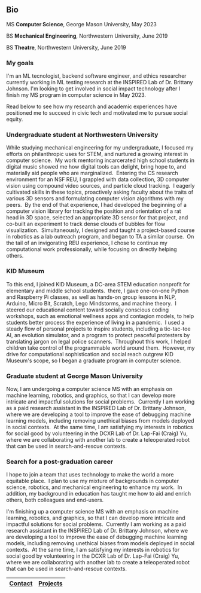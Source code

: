 <h2>Bio</h2>

MS **Computer Science**, George Mason University, May 2023

BS **Mechanical Engineering**, Northwestern University, June 2019

BS **Theatre**, Northwestern University, June 2019

### My goals

I'm an ML tecnologist, backend software engineer, and ethics researcher currently working in ML testing research at the INSPIRED Lab of Dr. Brittany Johnson. I'm looking to get involved in social impact technology after I finish my MS program in computer science in May 2023.

Read below to see how my research and academic experiences have positioned me to succeed in civic tech and motivated me to pursue social equity.

### Undergraduate student at Northwestern University

While studying mechanical engineering for my undergraduate, I focused my efforts on philanthropic uses for STEM, and nurtured a growing interest in computer science.  My work mentoring incarcerated high school students in digital music showed me how digital tools can delight, bring hope to, and materially aid people who are marginalized.  Entering the CS research environment for an NSF REU, I grappled with data collection, 3D computer vision using compound video sources, and particle cloud tracking.  I eagerly cultivated skills in these topics, proactively asking faculty about the traits of various 3D sensors and formulating computer vision algorithms with my peers.  By the end of that experience, I had developed the beginning of a computer vision library for tracking the position and orientation of a rat head in 3D space, selected an appropriate 3D sensor for that project, and co-built an experiment to track dense clouds of bubbles for flow visualization.  Simultaneously, I designed and taught a project-based course in robotics as a lab outreach program, and began to TA a similar course.  On the tail of an invigorating REU experience, I chose to continue my computational work professionally, while focusing on directly helping others.

### KID Museum

To this end, I joined KID Museum, a DC-area STEM education nonprofit for elementary and middle school students.  there, I gave one-on-one Python and Raspberry Pi classes, as well as hands-on group lessons in NLP, Arduino, Micro Bit, Scratch, Lego Mindstorms, and machine theory.  I steered our educational content toward socially conscious coding workshops, such as emotional wellness apps and contagion models, to help students better process the experience of living in a pandemic.  I used a steady flow of personal projects to inspire students, including a tic-tac-toe AI, an evolution simulator, and a program to protect peaceful protesters by translating jargon on legal police scanners.  Throughout this work, I helped children take control of the programmable world around them.  However, my drive for computational sophistication and social reach outgrew KID Museum's scope, so I began a graduate program in computer science.

### Graduate student at George Mason University

Now, I am undergoing a computer science MS with an emphasis on machine learning, robotics, and graphics, so that I can develop more intricate and impactful solutions for social problems.  Currently I am working as a paid research assistant in the INSPIRED Lab of Dr. Brittany Johnson, where we are developing a tool to improve the ease of debugging machine learning models, including removing unethical biases from models deployed in social contexts.  At the same time, I am satisfying my interests in robotics for social good by volunteering in the DCXR Lab of Dr. Lap-Fai (Craig) Yu, where we are collaborating with another lab to create a teleoperated robot that can be used in search-and-rescue contexts.

### Search for a post-graduation career

I hope to join a team that uses technology to make the world a more equitable place.  I plan to use my mixture of backgrounds in computer science, robotics, and mechanical engineering to enhance my work.   In addition, my background in education has taught me how to aid and enrich others, both colleagues and end-users.

I'm finishing up a computer science MS with an emphasis on machine learning, robotics, and graphics, so that I can develop more intricate and impactful solutions for social problems.  Currently I am working as a paid research assistant in the INSPIRED Lab of Dr. Brittany Johnson, where we are developing a tool to improve the ease of debugging machine learning models, including removing unethical biases from models deployed in social contexts.  At the same time, I am satisfying my interests in robotics for social good by volunteering in the DCXR Lab of Dr. Lap-Fai (Craig) Yu, where we are collaborating with another lab to create a teleoperated robot that can be used in search-and-rescue contexts.

| [Contact](https://WrenMcQueary.github.io/contact)      | [Projects](https://WrenMcQueary.github.io/projects) |
| :---:        |        :---: |
